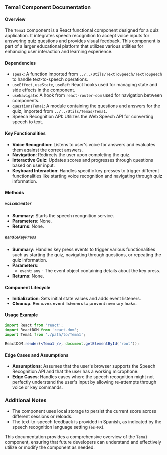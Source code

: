 ### Tema1 Component Documentation

#### Overview
The `Tema1` component is a React functional component designed for a quiz application. It integrates speech recognition to accept voice inputs for answering quiz questions and provides visual feedback. This component is part of a larger educational platform that utilizes various utilities for enhancing user interaction and learning experience.

#### Dependencies
- `speak`: A function imported from `../../Utils/TextToSpeech/TextToSpeech` to handle text-to-speech operations.
- `useEffect`, `useState`, `useRef`: React hooks used for managing state and side effects in the component.
- `useNavigate`: A hook from `react-router-dom` used for navigation between components.
- `questionsTema1`: A module containing the questions and answers for the quiz, imported from `../../Utils/Temas/Tema1`.
- Speech Recognition API: Utilizes the Web Speech API for converting speech to text.

#### Key Functionalities
- **Voice Recognition**: Listens to user's voice for answers and evaluates them against the correct answers.
- **Navigation**: Redirects the user upon completing the quiz.
- **Interactive Quiz**: Updates scores and progresses through questions based on user input.
- **Keyboard Interaction**: Handles specific key presses to trigger different functionalities like starting voice recognition and navigating through quiz information.

#### Methods

##### `voiceHandler`
- **Summary**: Starts the speech recognition service.
- **Parameters**: None.
- **Returns**: None.

##### `handleKeyPress`
- **Summary**: Handles key press events to trigger various functionalities such as starting the quiz, navigating through questions, or repeating the quiz information.
- **Parameters**:
  - `event`: `any` - The event object containing details about the key press.
- **Returns**: None.

#### Component Lifecycle
- **Initialization**: Sets initial state values and adds event listeners.
- **Cleanup**: Removes event listeners to prevent memory leaks.

#### Usage Example
```jsx
import React from 'react';
import ReactDOM from 'react-dom';
import Tema1 from './path/to/Tema1';

ReactDOM.render(<Tema1 />, document.getElementById('root'));
```

#### Edge Cases and Assumptions
- **Assumptions**: Assumes that the user's browser supports the Speech Recognition API and that the user has a working microphone.
- **Edge Cases**: Handles cases where the speech recognition might not perfectly understand the user's input by allowing re-attempts through voice or key commands.

### Additional Notes
- The component uses local storage to persist the current score across different sessions or reloads.
- The text-to-speech feedback is provided in Spanish, as indicated by the speech recognition language setting (`es-MX`).

This documentation provides a comprehensive overview of the `Tema1` component, ensuring that future developers can understand and effectively utilize or modify the component as needed.

